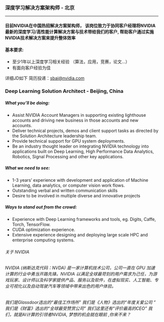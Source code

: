 
### 深度学习解决方案架构师 - 北京
___
#### 目前NVIDIA在中国热招解决方案架构师， 该岗位致力于协同客户经理将NVIDIA最新的深度学习/高性能计算解决方案与技术带给我们的客户, 帮助客户通过实施NVIDIA技术解决方案来提升整体效率

#### 基本要求:
- 至少1年以上深度学习相关经验 （算法，应用，竞赛，论文…）
- 有面向客户经验为佳

详细JD如下 简历投递：sbai@nvidia.com  

### Deep Learning Solution Architect - Beijing, China

##### What you’ll be doing:
- Assist NVIDIA Account Managers in supporting existing lighthouse accounts and driving new business in those accounts and new accounts.
- Deliver technical projects, demos and client support tasks as directed by the Solution Architecture leadership team.
- Provide technical support for GPU system deployments.
- Be an industry thought leader on integrating NVIDIA technology into applications built on Deep Learning, High Performance Data Analytics, Robotics, Signal Processing and other key applications.

##### What we need to see: 
- 1-3 years’ experience with development and application of Machine Learning, data analytics, or computer vision work flows.
- Outstanding verbal and written communication skills
- Desire to be involved in multiple diverse and innovative projects

##### Ways to stand out from the crowd:
- Experience with Deep Learning frameworks and tools, eg. Digits, Caffe, Torch, TensorFlow.
- CUDA optimization experience.
- Extensive experience designing and deploying large scale HPC and enterprise computing systems.

###### 关于 NVIDIA
###### NVIDIA (纳斯达克代码：NVDA) 是一家计算机技术公司，公司一直在 GPU 加速计算的行业中勇当开路先锋。NVIDIA 以满足全球最苛刻的用户需求为己任，为游戏玩家、设计师以及科学家提供产品、服务以及软件，在虚拟现实、人工智能、专业可视化以及自动驾驶汽车等领域中带来出色的用户体验。


###### 我们是Glassdoor选出的“最佳工作场所” 我们是《人物》选出的“年度关爱公司 ” 我们是《财富》选出的“全球最受赞赏公司”  我们这里还有“评价最高的CEO”  我们，就是AI计算的引领者NVIDIA, 梦想的机会就在眼前 ,你来不来？
